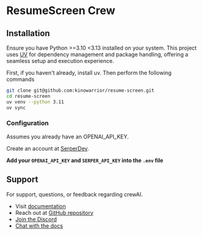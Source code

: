 # ResumeScreen Crew


## Installation

Ensure you have Python >=3.10 <3.13 installed on your system. This project uses [UV](https://docs.astral.sh/uv/) for dependency management and package handling, offering a seamless setup and execution experience.

First, if you haven't already, install uv. Then perform the following commands

```bash
git clone git@github.com:kinowarrior/resume-screen.git
cd resume-screen
uv venv --python 3.11
uv sync
```

### Configuration

Assumes you already have an OPENAI_API_KEY.

Create an account at [SerperDev](https://serper.dev/).

**Add your `OPENAI_API_KEY` and `SERPER_API_KEY` into the `.env` file**

## Support

For support, questions, or feedback regarding crewAI.
- Visit [documentation](https://docs.crewai.com)
- Reach out at [GitHub repository](https://github.com/joaomdmoura/crewai)
- [Join the Discord](https://discord.com/invite/X4JWnZnxPb)
- [Chat with the docs](https://chatg.pt/DWjSBZn)
